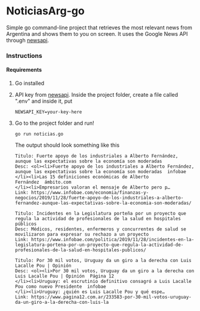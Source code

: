 # NoticiasArg-go
Simple go command-line project that retrieves the most relevant news from Argentina and shows them to you on screen.
It uses the Google News API through [newsapi](http://newsapi.org).

### Instructions
#### Requirements
1. Go installed
2. API key from [newsapi](http://newsapi.org). 
    Inside the project folder, create a file called ".env" and inside it, put
    ```
    NEWSAPI_KEY=your-key-here
    ```
3. Go to the project folder and run!

    ```console
    go run noticias.go
    ```

    The output should look something like this
    ```console
    Titulo: Fuerte apoyo de los industriales a Alberto Fernández, aunque las expectativas sobre la economía son moderadas 
    Desc: <ol><li>Fuerte apoyo de los industriales a Alberto Fernández, aunque las expectativas sobre la economía son moderadas  infobae
    </li><li>Las 15 definiciones económicas de Alberto Fernández  ámbito.com
    </li><li>Empresarios valoran el mensaje de Alberto pero p…
    Link: https://www.infobae.com/economia/finanzas-y-negocios/2019/11/28/fuerte-apoyo-de-los-industriales-a-alberto-fernandez-aunque-las-expectativas-sobre-la-economia-son-moderadas/ 
    
    Titulo: Incidentes en la Legislatura porteña por un proyecto que regula la actividad de profesionales de la salud en hospitales públicos 
    Desc: Médicos, residentes, enfermeros y concurrentes de salud se movilizaron para expresar su rechazo a un proyecto
    Link: https://www.infobae.com/politica/2019/11/28/incidentes-en-la-legislatura-portena-por-un-proyecto-que-regula-la-actividad-de-profesionales-de-la-salud-en-hospitales-publicos/ 
    
    Titulo: Por 30 mil votos, Uruguay da un giro a la derecha con Luis Lacalle Pou | Opinión 
    Desc: <ol><li>Por 30 mil votos, Uruguay da un giro a la derecha con Luis Lacalle Pou | Opinión  Página 12
    </li><li>Uruguay: el escrutinio definitivo consagró a Luis Lacalle Pou como nuevo Presidente  infobae
    </li><li>Uruguay: ¿quién es Luis Lacalle Pou y qué espe…
    Link: https://www.pagina12.com.ar/233583-por-30-mil-votos-uruguay-da-un-giro-a-la-derecha-con-luis-la 
    ```